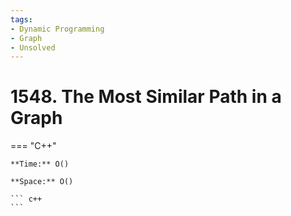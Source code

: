```yaml
---
tags:
- Dynamic Programming
- Graph
- Unsolved
---
```



# 1548. The Most Similar Path in a Graph

=== "C++"

    **Time:** O()

    **Space:** O()

    ``` c++
    ```